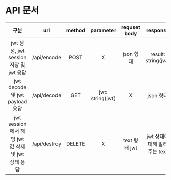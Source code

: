 # API 문서

|                       구분                        |     url      | method |    parameter     | requset body  |           response            |
| :-----------------------------------------------: | :----------: | :----: | :--------------: | :-----------: | :---------------------------: |
|      jwt 생성, jwt session 저장 및 jwt 응답       | /api/encode  |  POST  |        X         |   json 형태   |      result: string(jwt)      |
|          jwt decode 및 jwt payload 응답           | /api/decode  |  GET   | jwt: string(jwt) |       X       |           json 형태           |
| jwt session에서 해당 jwt 값 삭제 및 jwt 상태 응답 | /api/destroy | DELETE |        X         | text 형태 jwt | jwt 상태에 대해 알려주는 text |

